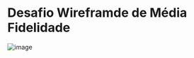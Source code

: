 # Desafio Wireframde de Média Fidelidade 
![image](https://github.com/BrayanVieira/Wireframe/assets/121869865/a26350ce-aedd-4a4d-83a6-d3ebce680fa7)
